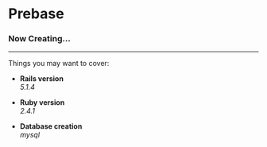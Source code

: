 # Prebase

### Now Creating...  

***

Things you may want to cover:

- **Rails version**  
_5.1.4_

- **Ruby version**  
_2.4.1_

- **Database creation**  
_mysql_
